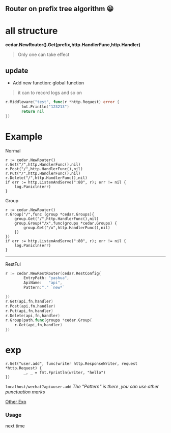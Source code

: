 Router on prefix tree algorithm 😀  
---
# all structure
**cedar.NewRouter().Get(prefix,http.HandlerFunc,http.Handler)**
> Only one can take effect
## update
* Add new function: global function
>  it can to record logs and so on
 ```go
r.Middleware("test", func(r *http.Request) error {
		fmt.Println("123213")
		return nil
})
```
# Example
Normal
```
r := cedar.NewRouter()
r.Get("/",http.HandlerFunc(),nil)
r.Post("/",http.HandlerFunc(),nil)
r.Put("/",http.HandlerFunc(),nil)
r.Delete("/",http.HandlerFunc(),nil)
if err := http.ListenAndServe(":80", r); err != nil {
	log.Panicln(err)
}
```
Group
```
r := cedar.NewRouter()
r.Group("/",func (group *cedar.Groups){
    group.Get("/",http.HandlerFunc(),nil)
    group.Group("/x",func(groups *cedar.Groups) {
        group.Get("/x",http.HandlerFunc(),nil)
    })
})
if err := http.ListenAndServe(":80", r); err != nil {
	log.Panicln(err)
}
```
---
RestFul 
```go
r := cedar.NewRestRouter(cedar.RestConfig{
		EntryPath: "yashua",
		ApiName:   "api",
        Pattern:"." `new*`

})
r.Get(api,fn,handler)
r.Post(api,fn,handler)
r.Put(api,fn,handler)
r.Delete(api,fn,handler)
r.Group(path,func(groups *cedar.Group{
    r.Get(api,fn,handler)
})
```
# exp
```
r.Get("user.add", func(writer http.ResponseWriter, request *http.Request) {
 		_, _ = fmt.Fprintln(writer, "hello")
})
```
`localhost/wechat?api=user.add`  *The "Pattern" is there ,you can use other  punctuation marks*

[Other Exp](https://github.com/tungyao/cedar/blob/master/test/route_test.go)

### Usage
next time
